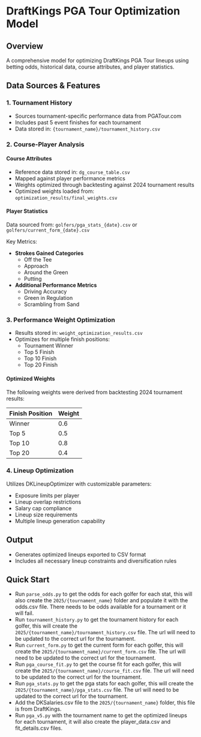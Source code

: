 # DraftKings PGA Tour Optimization Model

## Overview
A comprehensive model for optimizing DraftKings PGA Tour lineups using betting odds, historical data, course attributes, and player statistics.

## Data Sources & Features

### 1. Tournament History
- Sources tournament-specific performance data from PGATour.com
- Includes past 5 event finishes for each tournament
- Data stored in: `{tournament_name}/tournament_history.csv`

### 2. Course-Player Analysis
#### Course Attributes
- Reference data stored in: `dg_course_table.csv`
- Mapped against player performance metrics
- Weights optimized through backtesting against 2024 tournament results
- Optimized weights loaded from: `optimization_results/final_weights.csv`

#### Player Statistics
Data sourced from: `golfers/pga_stats_{date}.csv` or `golfers/current_form_{date}.csv`

Key Metrics:
- **Strokes Gained Categories**
  - Off the Tee
  - Approach
  - Around the Green
  - Putting
- **Additional Performance Metrics**
  - Driving Accuracy
  - Green in Regulation
  - Scrambling from Sand

### 3. Performance Weight Optimization
- Results stored in: `weight_optimization_results.csv`
- Optimizes for multiple finish positions:
  - Tournament Winner
  - Top 5 Finish
  - Top 10 Finish
  - Top 20 Finish

#### Optimized Weights
The following weights were derived from backtesting 2024 tournament results:

| Finish Position | Weight |
|----------------|--------|
| Winner         | 0.6    |
| Top 5          | 0.5    |
| Top 10         | 0.8    |
| Top 20         | 0.4    |

### 4. Lineup Optimization
Utilizes DKLineupOptimizer with customizable parameters:
- Exposure limits per player
- Lineup overlap restrictions
- Salary cap compliance
- Lineup size requirements
- Multiple lineup generation capability

## Output
- Generates optimized lineups exported to CSV format
- Includes all necessary lineup constraints and diversification rules

## Quick Start
- Run `parse_odds.py` to get the odds for each golfer for each stat, this will also create the `2025/{tournament_name}` folder and populate it with the odds.csv file. There needs to be odds available for a tournament or it will fail.
- Run `tournament_history.py` to get the tournament history for each golfer, this will create the `2025/{tournament_name}/tournament_history.csv` file. The url will need to be updated to the correct url for the tournament.
- Run `current_form.py` to get the current form for each golfer, this will create the `2025/{tournament_name}/current_form.csv` file. The url will need to be updated to the correct url for the tournament.
- Run `pga_course_fit.py` to get the course fit for each golfer, this will create the `2025/{tournament_name}/course_fit.csv` file. The url will need to be updated to the correct url for the tournament.
- Run `pga_stats.py` to get the pga stats for each golfer, this will create the `2025/{tournament_name}/pga_stats.csv` file. The url will need to be updated to the correct url for the tournament.
- Add the DKSalaries.csv file to the `2025/{tournament_name}` folder, this file is from DraftKings.
- Run `pga_v5.py` with the tournament name to get the optimized lineups for each tournament, it will also create the player_data.csv and fit_details.csv files.
